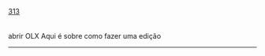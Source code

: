[313](https://github.com/guilhermeprokisch/guilherme/issues/313) 
###### 

abrir OLX
Aqui é sobre como fazer uma edição



-------------------------------------------------------------------------------

